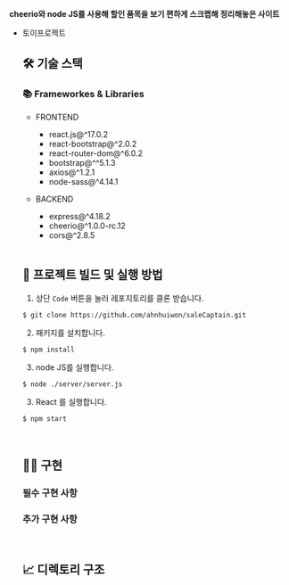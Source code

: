 **cheerio와 node JS를 사용해 할인 품목을 보기 편하게 스크랩해 정리해놓은 사이트**

- 토이프로젝트

    ## 🛠 기술 스택
    
    ### **📚 Frameworkes & Libraries**
    
    - FRONTEND
      - react.js@^17.0.2
      - react-bootstrap@^2.0.2
      - react-router-dom@^6.0.2
      - bootstrap@^^5.1.3
      - axios@^1.2.1
      - node-sass@^4.14.1
      
    - BACKEND
      - express@^4.18.2
      - cheerio@^1.0.0-rc.12
      - cors@^2.8.5

    <br>

    ## 🧐 프로젝트 빌드 및 실행 방법

    1. 상단 `Code` 버튼을 눌러 레포지토리를 클론 받습니다.

    ```
    $ git clone https://github.com/ahnhuiwon/saleCaptain.git
    ```

    2. 패키지를 설치합니다.

    ```
    $ npm install
    ```

    3. node JS를 실행합니다.

    ```
    $ node ./server/server.js
    ```
    
    3. React 를 실행합니다.

    ```
    $ npm start
    ```
    
    <br>

    ## 🙆‍♀️ 구현
    
    ### 필수 구현 사항

    ### 추가 구현 사항

    <br>

    ## 📈 디렉토리 구조
